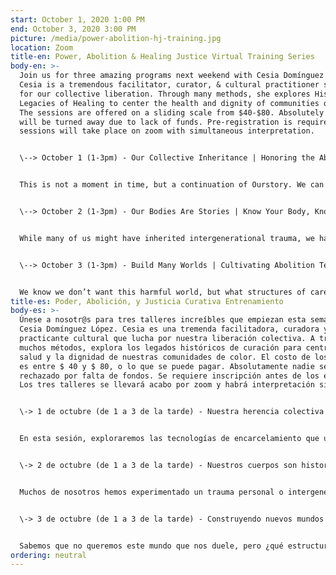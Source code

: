 ```yaml
---
start: October 1, 2020 1:00 PM
end: October 3, 2020 3:00 PM
picture: /media/power-abolition-hj-training.jpg
location: Zoom
title-en: Power, Abolition & Healing Justice Virtual Training Series
body-en: >-
  Join us for three amazing programs next weekend with Cesia Domínguez López.
  Cesia is a tremendous facilitator, curator, & cultural practitioner striving
  for our collective liberation. Through many methods, she explores Historical
  Legacies of Healing to center the health and dignity of communities of color.
  The sessions are offered on a sliding scale from $40-$80. Absolutely no one
  will be turned away due to lack of funds. Pre-registration is required. The
  sessions will take place on zoom with simultaneous interpretation.


  \--> October 1 (1-3pm) - Our Collective Inheritance | Honoring the Abolition Lineage


  This is not a moment in time, but a continuation of Ourstory. We can see and feel the lasting impacts resulting from the logic of domination exported worldwide. In this session, we will explore the incarceration technologies the state uses to maintain power and domination while still centering the deep resilience of our abolitionist elders.


  \--> October 2 (1-3pm) - Our Bodies Are Stories | Know Your Body, Know Your Role


  While many of us might have inherited intergenerational trauma, we have also inherited generational legacies of healing, resistance, resilience, and (re)imagination. Our bodies are medicine. In this session, we will explore how our medicine can nourish our abolitionist movements to end incarceration in all its forms.


  \--> October 3 (1-3pm) - Build Many Worlds | Cultivating Abolition Technologies


  We know we don’t want this harmful world, but what structures of care are we building for our new worlds? Inspired by los Zapatistas, this session explores how might we build a world where many different worlds fit? What seeds can we be planting today for our many new worlds? For worlds centered around care and dignity for all bodies?
title-es: Poder, Abolición, y Justicia Curativa Entrenamiento
body-es: >-
  Únese a nosotr@s para tres talleres increíbles que empiezan esta semana con
  Cesia Domínguez López. Cesia es una tremenda facilitadora, curadora y
  practicante cultural que lucha por nuestra liberación colectiva. A través de
  muchos métodos, explora los legados históricos de curación para centrar la
  salud y la dignidad de nuestras comunidades de color. El costo de los eventos
  es entre $ 40 y $ 80, o lo que se puede pagar. Absolutamente nadie será
  rechazado por falta de fondos. Se requiere inscripción antes de los eventos.
  Los tres talleres se llevará acabo por zoom y habrá interpretación simultanea.


  \-> 1 de octubre (de 1 a 3 de la tarde) - Nuestra herencia colectiva | Honrando el linaje de la abolición


  En esta sesión, exploraremos las tecnologías de encarcelamiento que utiliza el estado para mantener el poder y la dominación, mientras honramos la profunda resistencia de nuestros antepasados abolicionistas.


  \-> 2 de octubre (de 1 a 3 de la tarde) - Nuestros cuerpos son historias | Conozca su cuerpo, conozca su papel


  Muchos de nosotros hemos experimentado un trauma personal o intergeneracional, pero también hemos heredado legados de curación, resistencia, y (re)imaginación. Nuestros cuerpos son medicina. En esta sesión, exploraremos cómo nuestra medicina puede nutrir nuestros movimientos abolicionistas para poner fin al encarcelamiento y la detención en todas sus formas.


  \-> 3 de octubre (de 1 a 3 de la tarde) - Construyendo nuevos mundos | Cultivando tecnologías de abolición


  Sabemos que no queremos este mundo que nos duele, pero ¿qué estructuras estamos construyendo para nuestros nuevos mundos? Inspirada por los zapatistas, esta sesión explora cómo podríamos construir un mundo donde quepan muchos mundos diferentes. ¿Qué semillas podemos sembrar hoy para nuestros mundos nuevos? ¿Por mundos centrados en el cuidado y la dignidad de todos nosotros?
ordering: neutral
---
```

